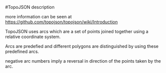 #TopoJSON description

more information can be seen at https://github.com/topojson/topojson/wiki/Introduction

TopoJSON uses arcs which are a set of points joined together using a relative coordinate system.

Arcs are predefied and different polygons are distinguished by using these predefined arcs. 

negative arc numbers imply a reversal in direction of the points taken by the arc. 